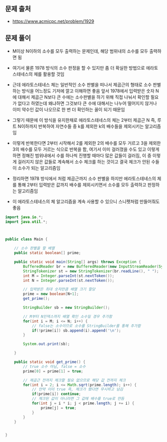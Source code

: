 ## 문제 출처
- https://www.acmicpc.net/problem/1929

## 문제 풀이
- M이상 N이하의 소수를 모두 출력하는 문제인데, 해당 범위내의 소수를 모두 출력하면 됨

- 여기서 물론 1978 방식의 소수 판정을 할 수 있지만 좀 더 확실한 방법으로 에라토스테네스의 체를 활용할 것임

- 근데 에라토스테네스 체는 일반적인 소수 판별을 떠나서 제곱근의 형태로 소수 판별하는 방식을 어느정도 기저에 깔고 이해하면 좋음 앞서 1978에서 입력받은 숫자 N에 대해서 제곱근 N보다 큰 수에는 소수판별을 하기 위해 직접 나눠서 확인할 필요가 없다고 하였는데 왜냐하면 그것보다 큰 수에 대해서는 나누어 떨어지지 않거나 이미 약수인 값이 나오므로 한 번 더 확인하는 꼴이 되기 때문임

- 그렇기 때문에 이 방식을 유지한채로 에라토스테네스의 체는 2부터 제곱근 N 즉, 루트 N이하까지 반복하여 자연수들 중 k를 제외한 k의 배수들을 제외시키는 알고리즘임

- 이렇게 반복한다면 2부터 시작해서 2를 제외한 2의 배수를 모두 거르고 3을 제외한 3의 배수를 모두 거르는 식으로 반복을 함, 여기서 이미 걸러졌을 수도 있고 이렇게 하면 정해진 범위내에서 수를 하나씩 진행할 때마다 많은 값들이 걸러짐, 이 중 이렇게 걸러지지 않은 값들로 계속해서 소수 체크를 하는 것이고 결국 체크가 안된 수들이 소수가 되는 알고리즘임

- 정리하면 1978 방식에서 처럼 제곱근까지 소수 판별을 하지만 에라토스테네스의 체를 통해 2부터 입력받은 값까지 배수를 제외시키면서 소수를 모두 출력하고 판정하는 알고리즘임

- 이 에라토스테네스의 체 알고리즘을 계속 사용할 수 있으니 스니펫처럼 만들어줘도 좋음

```java
import java.io.*;
import java.util.*;



public class Main {

    // 소수 판별을 할 배열
    public static boolean[] prime;

    public static void main(String[] args) throws Exception {
        BufferedReader br = new BufferedReader(new InputStreamReader(System.in));
        StringTokenizer st = new StringTokenizer(br.readLine(), " ");
        int M = Integer.parseInt(st.nextToken());
        int N = Integer.parseInt(st.nextToken());

        // 입력받은 최대 숫자만큼 배열 크기 할당
        prime = new boolean[N+1];
        get_prime();

        StringBuilder sb = new StringBuilder();

        // M부터 N인덱스까지 배열 확인 소수일 경우 추가함
        for(int i = M; i <= N; i++) {
            // false는 소수이므로 소수를 StringBuilder를 통해 추가함
            if(!prime[i]) sb.append(i).append('\n');
        }

        System.out.print(sb);

    }

    public static void get_prime() {
        // true 소수 아님, false = 소수
        prime[0] = prime[1] = true;

        // 제곱근 전까지 체크할 필요 없으므로 해당 값 전까지 체크
        for(int i = 2; i <= Math.sqrt(prime.length); i++) {
            // 만약 이미 true 즉, 체크가 됐다면 무시하고 넘김
            if(prime[i]) continue;
            // 체크된 값이 아니라면 그 값에 배수를 true로 만듬
            for(int j = i * i; j < prime.length; j += i) {
                prime[j] = true;
            }
        }
    }


}
```